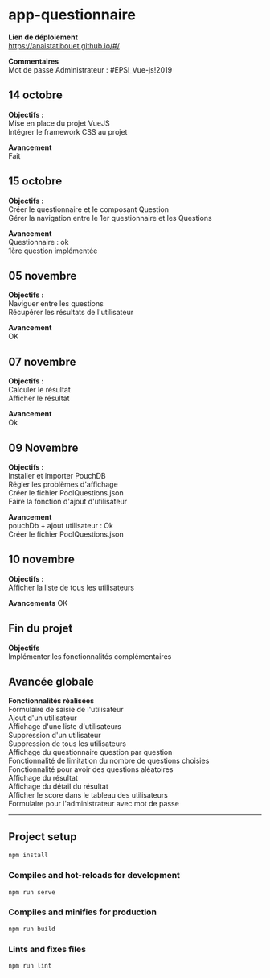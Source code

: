 # app-questionnaire

**Lien de déploiement**<br>
https://anaistatibouet.github.io/#/

**Commentaires**<br>
Mot de passe Administrateur : #EPSI_Vue-js!2019

## 14 octobre

**Objectifs :**<br>
Mise en place du projet VueJS <br>
Intégrer le framework CSS au projet

**Avancement**<br>
Fait

## 15 octobre

**Objectifs :**<br>
Créer le questionnaire et le composant Question <br>
Gérer la navigation entre le 1er questionnaire et les Questions

**Avancement**<br>
Questionnaire : ok <br>
1ère question implémentée

## 05 novembre

**Objectifs :**<br>
Naviguer entre les questions <br>
Récupérer les résultats de l'utilisateur

**Avancement**<br>
OK

## 07 novembre

**Objectifs :**<br>
Calculer le résultat <br>
Afficher le résultat

**Avancement**<br>
Ok

## 09 Novembre

**Objectifs :**<br>
Installer et importer PouchDB <br>
Régler les problèmes d'affichage <br>
Créer le fichier PoolQuestions.json <br>
Faire la fonction d'ajout d'utilisateur

**Avancement**<br>
pouchDb + ajout utilisateur : Ok<br>
Créer le fichier PoolQuestions.json

## 10 novembre

**Objectifs :**<br>
Afficher la liste de tous les utilisateurs

**Avancements**
OK

## Fin du projet

**Objectifs**<br>
Implémenter les fonctionnalités complémentaires

## Avancée globale

**Fonctionnalités réalisées**<br>
Formulaire de saisie de l'utilisateur<br>
Ajout d'un utilisateur<br>
Affichage d'une liste d'utilisateurs<br>
Suppression d'un utilisateur<br>
Suppression de tous les utilisateurs<br>
Affichage du questionnaire question par question<br>
Fonctionnalité de limitation du nombre de questions choisies<br>
Fonctionnalité pour avoir des questions aléatoires<br>
Affichage du résultat<br>
Affichage du détail du résultat<br>
Afficher le score dans le tableau des utilisateurs<br>
Formulaire pour l'administrateur avec mot de passe<br>

---

## Project setup

```
npm install
```

### Compiles and hot-reloads for development

```
npm run serve
```

### Compiles and minifies for production

```
npm run build
```

### Lints and fixes files

```
npm run lint
```
